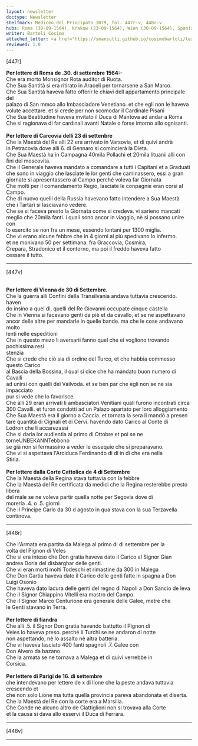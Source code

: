 ```yaml
---
layout: newsletter
doctype: Newsletter
shelfmark: Mediceo del Principato 3079, fol. 447r-v, 448r-v
hubs: Roma (30-09-1564), Krakow (23-09-1564), Wien (30-09-1564), Spanish Court (04-09-1564), Flanders (dd-09-1564), Paris (16-09-1564)
writer: Bartoli Cosimo
attached_letter: <a href="https://smansutti.github.io/cosimobartoli/texts/TBD/">TBD</a>
reviewed: 1.0
---
```


[447r]  
  
  
<strong>Per lettere di Roma de .30. di settembre 1564:-</strong>  
Che era morto Monsignor Rota auditor di Ruota.  
Che Sua Santità si era ritirato in Araceli per tornarsene a San Marco.  
Che Sua Santità haveva fatto offerir le chiavi dell appartamento principale del  
palazo di San mmco allo Imbasciadore Venetiano. et che egli non le haveva  
volute accettare. et si crede per non scomodar il Cardinale Pisani  
Che Sua Beatitudine haveva invitato il Duca di Mantova ad andar a Roma  
Che si ragionava di far cardinali avanti Natale o forse intorno allo ognisanti.  
<br/><strong>Per lettere di Carcovia delli 23 di settenbre</strong>  
Che la Maestà del Re alli 22 era arrivato in Varsovia, et di quivi andrà  
in Petracovia dove alli 6. di Gennaro si comincierà la Dieta.  
Che Sua Maestà ha in Campagna 40mila Pollachi et 20mila lituanii alli con  
fini del moscovita.  
Che il Generale haveva mandato a comandare a tutti i Capitani et a Graduati  
che sono in viaggio che lasciate le lor genti che caminassero, essi a gran  
giornate si apresentassero al Campo perché voleva far Giornata  
Che molti per il comandamento Regio, lasciate le conpagnie eran corsi al Campo.  
Che di nuovo quelli della Russia havevano fatto intendere a Sua Maestà  
che i Tartari si lasciavano vedere.  
Che se si faceva presto la Giornata come si credeva. vi sarieno mancati  
meglio che 20mila fanti. i quali sono ancor in viaggio, nè si possano unire con  
lo esercito se non fra un mese, essendo lontani per 1300 miglia.  
Che vi erano alcune febbre che in 4 giorni al più spedivano lo infermo.  
et ne monivano 50 per settimana. fra Graccovia, Cosmira,  
Crepara, Stradonico et il contorno, ma poi il freddo haveva fatto  
cessare il tutto.  
  
---  

[447v]  
  
  
<br/><strong>Per lettere di Vienna de 30 di Settembre.</strong>  
Che la guerra alli Confini della Transilvania andava tuttavia crescendo. haven  
do insino a quel dì, quelli del Re Giovanni occupate cinque castella  
Che in Vienna si facevano genti da piè et da cavallo, et se ne aspettavano  
ancor delle altre per mandarle in quelle bande. ma che le cose andavano molto  
lenti nelle espeditioni  
Che in questo mezo li aversarii fanno quel che ei vogliono trovando pochissima resi  
stenzia  
Che si crede che ciò sia di ordine del Turco, et che habbia commesso questo Carico  
al Bascia della Bossina, il qual si dice che ha mandato buon numero di Cavalli  
ad unirsi con quelli del Vailvoda. et se ben par che egli non se ne sia impacciato  
pur si vede che lo favorisce.  
Che alli 29 eran arrivati li ambasciatori Venitiani quali furono incontrati circa  
300 Cavalli. et furon condotti ad un Palazo apartato per loro alloggiamento  
Che Sua Maestà era il giorno a Caccia. et tornata la sera li mandò a presen  
tare quantità di Cignali et di Cervi. havendo dato Carico al Conte di  
Lodron che li accarezassi  
Che si daria lor audientia al primo di Ottobre et poi se ne torneUNBEKANNTebbono  
se già non si fermassino a veder le essequie che si preparavano.  
Che vi si aspettava l'Arciduca Ferdinando di dì in dì che era nella  
Stiria.  
<br/><strong>Per lettere dalla Corte Cattolica de 4 di Settembre</strong>  
Che la Maestà della Regina stava tuttavia con la febbre  
Che la Maestà del Re certificata da medici che la Regina resterebbe presto libera  
del male se ne voleva partir quella notte per Segovia dove di  
moreria .4. o .5. giorni  
Che il Principe Carlo da 30 d agosto in qua stava con la sua Terzavella  
continova.  
  
---  

[448r]  
  
  
Che l'Armata era partita da Malega al primo di di settembre per la  
volta del Pignon di Veles  
Che si era inteso che Don gratia haveva dato il Carico al Signor Gian  
andrea Doria del disbarghar delle genti.  
Che vi eran morti molti Todeschi et rimastine da 300 in Malega  
Che Don Gartia haveva dato il Carico delle genti fatte in spagna a Don  
Luigi Osonio  
Che haveva dato lacura delle genti del regno di Napoli a Don Sancio de leva  
Che il Signor Chiappino Vitelli era mastro del Campo.  
Che il Signor Marco Centurione era generale delle Galee, metre che  
le Genti stavano in Terra.  
<br/><strong>Per lettere di fiandra</strong>  
Che alli .5. il Signor Don gratia havendo battutto il Pignon di  
Veles lo haveva preso. perché li Turchi se ne andaron di notte  
non aspettando, nè lo assalto nè altra batteria.  
Che vi haveva lasciato 400 fanti spagnoli .7. Galee con  
Don Alvero da bazano  
Che la armata se ne tornava a Malega et di quivi verrebbe in  
Corsica.  
<br/><strong>Per lettere di Parigi de 16. di settembre</strong>  
che intendevano per lettere de x di lione che la peste andava tuttavia crescendo et  
che non solo Lione ma tutta quella provincia pareva abandonata et diserta.  
Che la Maestà del Re con la corte era a Marsilia.  
Che Conde ne alcuno altro de Ciattiglioni non si trovava alla Corte  
et la causa si dava allo esservi il Duca di Ferrara.  
  
---  

[448v]  
  
  
  
---  


